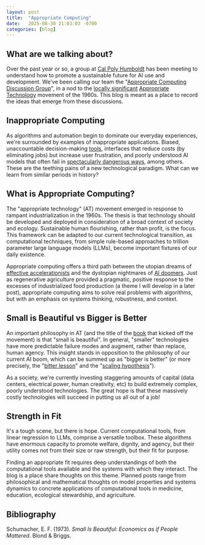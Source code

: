 ```yaml
---
layout: post
title:  "Appropriate Computing"
date:   2025-08-30 21:03:03 -0700
categories: [blog]
---
```

## What are we talking about?
Over the past year or so, a group at [Cal Poly Humboldt](https://www.humboldt.edu/) has been meeting to understand how to promote a sustainable future for AI use and development. We've been calling our team the "[Appropriate Computing Discussion Group](https://sites.google.com/humboldt.edu/acdg?usp=sharing)", in a nod to the [locally significant](https://www.humboldt.edu/ccat) [Appropriate Technology](https://en.wikipedia.org/wiki/Appropriate_technology) movement of the 1960s.  This blog is meant as a place to record the ideas that emerge from these discussions.

## Inappropriate Computing
As algorithms and automation begin to dominate our everyday experiences, we're surrounded by examples of inappropriate applications.  Biased, unaccountable decision-making [tools](https://en.wikipedia.org/wiki/British_Post_Office_scandal), interfaces that reduce costs (by eliminating jobs) but increase user frustration, and poorly understood AI models that often fail in [spectacularly dangerous ways](https://stratechery.com/2023/from-bing-to-sydney-search-as-distraction-sentient-ai/), among others.  These are the teething pains of a new technological paradigm.  What can we learn from similar periods in history?

## What is Appropriate Computing?
The "appropriate technology" (AT) movement emerged in response to rampant industrialization in the 1960s.  The thesis is that technology should be developed and deployed in consideration of a broad context of society and ecology.  Sustainable human flourishing, rather than profit, is the focus.  This framework can be adapted to our current technological transition, as computational techniques, from simple rule-based approaches to trillion parameter large language models (LLMs), become important fixtures of our daily existence.

Appropriate computing offers a third path between the utopian dreams of [effective accelerationists](https://en.wikipedia.org/wiki/Effective_accelerationism) and the dystopian nightmares of [AI doomers](https://www.bloodinthemachine.com/p/ai-disagreements).  Just as regenerative agriculture provided a pragmatic, positive response to the excesses of industrialized food production (a theme I will develop in a later post), appropriate computing aims to solve real problems with algorithms, but with an emphasis on systems thinking, robustness, and context.


## Small is Beautiful vs Bigger is Better
An important philosophy in AT (and the title of the [book](https://archive.org/details/SmallIsBeautiful-E.F.Shumacher) that kicked off the movement) is that "small is beautiful". In general, "smaller" technologies have more predictable failure modes and augment, rather than replace, human agency.  This insight stands in opposition to the philosophy of our current AI boom, which can be summed up as "bigger is better" (or more precisely, the "[bitter lesson](http://www.incompleteideas.net/IncIdeas/BitterLesson.html)" and the "[scaling hypothesis](https://gwern.net/scaling-hypothesis)").  

As a society, we're currently investing staggering amounts of capital (data centers, electrical power, human creativity, etc) to build extremely complex, poorly understood technologies.  The great hope is that these massively costly technologies will succeed in putting us all out of a job!

## Strength in Fit
It's a tough scene, but there is hope.  Current computational tools, from linear regression to LLMs, comprise a versatile toolbox.  These algorithms have enormous capacity to promote welfare, dignity, and agency, but their utility comes not from their size or raw strength, but their fit for purpose.    

Finding an appropriate fit requires deep understandings of both the computational tools available and the systems with which they interact.  The blog is a place share thoughts on this theme.  Planned posts range from philosophical and mathematical thoughts on model properties and systems dynamics to concrete applications of computational tools in medicine, education, ecological stewardship, and agriculture.

## Bibliography

Schumacher, E. F. (1973). *Small Is Beautiful: Economics as if People Mattered*. Blond & Briggs.
